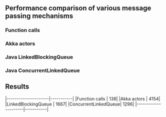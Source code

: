 ## Performance comparison of various message passing mechanisms

### Function calls

### Akka actors

### Java LinkedBlockingQueue

### Java ConcurrentLinkedQueue

## Results

|---------------------|-----------|
|Function calls       |        138|
|Akka actors          |       4154|
|LinkedBlockingQueue  |       1667|
|ConcurrentLinkedQueue|       1296|
|---------------------|-----------|
